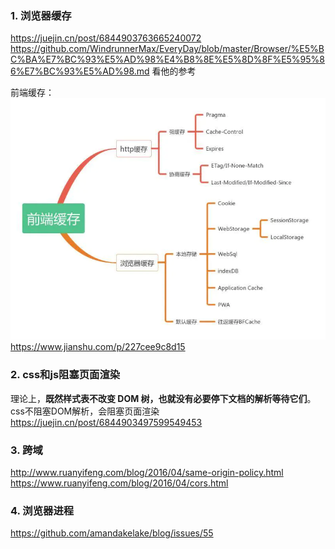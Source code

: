 ### 1. 浏览器缓存
https://juejin.cn/post/6844903763665240072
https://github.com/WindrunnerMax/EveryDay/blob/master/Browser/%E5%BC%BA%E7%BC%93%E5%AD%98%E4%B8%8E%E5%8D%8F%E5%95%86%E7%BC%93%E5%AD%98.md 看他的参考

前端缓存：
![](image/2021-07-07-16-19-22.png)
https://www.jianshu.com/p/227cee9c8d15
### 2. css和js阻塞页面渲染
理论上，**既然样式表不改变 DOM 树，也就没有必要停下文档的解析等待它们**。
css不阻塞DOM解析，会阻塞页面渲染
https://juejin.cn/post/6844903497599549453

### 3. 跨域
http://www.ruanyifeng.com/blog/2016/04/same-origin-policy.html
https://www.ruanyifeng.com/blog/2016/04/cors.html

### 4. 浏览器进程
https://github.com/amandakelake/blog/issues/55